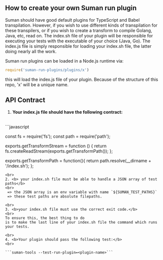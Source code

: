 

## How to create your own Suman run plugin

Suman should have good default plugins for TypeScript and Babel transpilation.
However, if you wish to use different kinds of transpilation for these transpilers,
or if you wish to create a transform to compile Golang, Java, etc, read on.
The index.sh file of your plugin will be responsible for executing your tests
with the executable of your choice (Java, Go). The index.js file is simply responsible for loading
your index.sh file, the latter doing nearly all the work.

Suman run plugins can be loaded in a Node.js runtime via:

```javascript
require('suman-run-plugins/plugins/x')
```

this will load the index.js file of your plugin.
Because of the structure of this repo, 'x' will be a unique name.


## API Contract

1. <b>Your index.js file should have the following contract:</b>
<br>
```javascript

const fs = require('fs');
const path = require('path');

exports.getTransformStream = function () {
  return fs.createReadStream(exports.getTransformPath());
};

exports.getTransformPath = function(){
  return path.resolve(__dirname + '/index.sh');
};

```
<br>
2. <b> your index.sh file must be able to handle a JSON array of test paths</b>
<br>
 => the JSON array is an env variable with name `${SUMAN_TEST_PATHS}`
 => these test paths are absolute filepaths.

<br>
3. <b>your index.sh file must use the correct exit code.</b> 
<br>
To ensure this, the best thing to do
is to make the last line of your index.sh file the command which runs your tests.

<br>
4. <b>Your plugin should pass the following test:</b>
<br>

```suman-tools --test-run-plugin=<plugin-name>```
